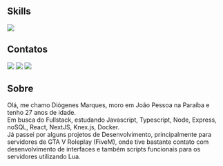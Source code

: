 ## Skills
<div>
  <a href='https://skillicons.dev'>
    <img src='https://skillicons.dev/icons?i=js,html,css,webpack,nodejs,express,mongodb,tailwind,bootstrap,babel,github,react,vscode'></img>
  </a>
</div>

## Contatos
<div>
<!-- <a href="https://www.youtube.com/seu-canal-youtube-aqui" target="_blank"><img loading="lazy" src="https://img.shields.io/badge/YouTube-FF0000?style=for-the-badge&logo=youtube&logoColor=white" target="_blank"></a> -->
<a href="https://instagram.com/diogenesmb" target="_blank"><img loading="lazy" src="https://img.shields.io/badge/-Instagram-%23E4405F?style=for-the-badge&logo=instagram&logoColor=white" target="_blank"></a>
<!-- <a href="https://www.twitch.tv/seu-usuário-aqui" target="_blank"><img loading="lazy" src="https://img.shields.io/badge/Twitch-9146FF?style=for-the-badge&logo=twitch&logoColor=white" target="_blank"></a> -->
<a href = "mailto:developer.diogenes@gmail.com"><img loading="lazy" src="https://img.shields.io/badge/Gmail-D14836?style=for-the-badge&logo=gmail&logoColor=white" target="_blank"></a>
<a href="https://www.linkedin.com/in/diógenes-marques-069784170/" target="_blank"><img loading="lazy" src="https://img.shields.io/badge/-LinkedIn-%230077B5?style=for-the-badge&logo=linkedin&logoColor=white" target="_blank"></a>   
</div>

## Sobre
<div>
  Olá, me chamo Diógenes Marques, moro em João Pessoa na Paraíba e tenho 27 anos de idade.
  <br>
  Em busca do Fullstack, estudando Javascript, Typescript, Node, Express, noSQL, React, NextJS, Knex.js, Docker.
  <br>
  Já passei por alguns projetos de Desenvolvimento, principalmente para servidores de GTA V Roleplay (FiveM), onde tive bastante contato com desenvolvimento de interfaces e também scripts funcionais para os servidores utilizando Lua.
</div>
<!--
**diogenesm/diogenesm** is a ✨ _special_ ✨ repository because its `README.md` (this file) appears on your GitHub profile.

https://github-readme-stats.vercel.app/api?username=diogenesm&theme=vue-dark&show_icons=true&hide_border=true&count_private=true

Here are some ideas to get you started:

- 🔭 I’m currently working on ...
- 🌱 I’m currently learning ...
- 👯 I’m looking to collaborate on ...
- 🤔 I’m looking for help with ...
- 💬 Ask me about ...
- 📫 How to reach me: ...
- 😄 Pronouns: ...
- ⚡ Fun fact: ...
-->
